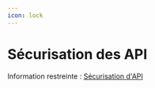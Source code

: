 ```yaml
---
icon: lock
---
```


# Sécurisation des API

Information restreinte : [Sécurisation d'API](https://github.com/DNUM-SocialGouv/documentation-privee/blob/main/api-securite.md)
